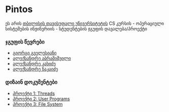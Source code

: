 Pintos
======================

ეს არის [თბილისის თავისუფალი უნივერსიტეტის](http://freeuni.edu.ge/) CS კურსის - ოპერაციული სისტემების ინჟინერიის - სტუდენტების ჯგუფის დავალება/პროექტი

### ჯგუფის წევრები

* <a href="https://github.com/kdufla">გიორგი გველესიანი</a>
* <a href="https://github.com/Babdus">ალექსანდრე აბრამიშვილი</a>
* <a href="https://github.com/aleksandreK">ალექსანდრე კახიძე</a>
* <a href="https://github.com/anaka13">ალექსანდრე ნაკაიძე</a>



### დიზაინ დოკუმენტები

* [პროექტი 1: Threads](doc/project1.md)
* [პროექტი 2: User Programs](doc/project2.md)
* [პროექტი 3: File System](doc/project3.md)

